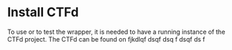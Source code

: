 # Install CTFd

To use or to test the wrapper, it is needed to have a running instance of the CTFd project. The CTFd can be found on
fjkdlqf
dsqf
dsq
f
dsqf
ds
f